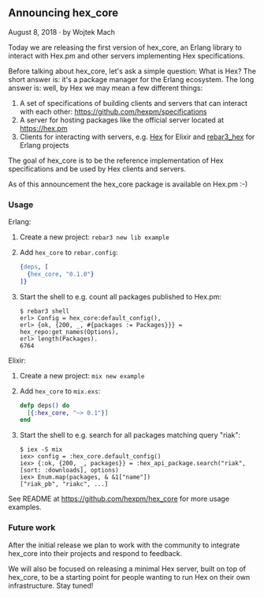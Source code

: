 ## Announcing hex_core

<div class="subtitle">August 8, 2018 · by Wojtek Mach</div>

Today we are releasing the first version of hex_core, an Erlang library to interact with Hex.pm and other servers implementing Hex specifications.

Before talking about hex_core, let's ask a simple question: What is Hex? The short answer is: it's a package manager for the Erlang ecosystem. The long answer is: well, by Hex we may mean a few different things:
1. A set of specifications of building clients and servers that can interact with each other: https://github.com/hexpm/specifications
2. A server for hosting packages like the official server located at https://hex.pm
3. Clients for interacting with servers, e.g. [Hex](https://github.com/hexpm/hex) for Elixir and [rebar3_hex](https://github.com/tsloughter/rebar3_hex) for Erlang projects

The goal of hex_core is to be the reference implementation of Hex specifications and be used by Hex clients and servers.

As of this announcement the hex_core package is available on Hex.pm :-)

### Usage

Erlang:

1. Create a new project: `rebar3 new lib example`
2. Add `hex_core` to `rebar.config`:

   ```erlang
   {deps, [
     {hex_core, "0.1.0"}
   ]}
   ```
3. Start the shell to e.g. count all packages published to Hex.pm:

   ```
   $ rebar3 shell
   erl> Config = hex_core:default_config(),
   erl> {ok, {200, _, #{packages := Packages}}} = hex_repo:get_names(Options),
   erl> length(Packages).
   6764
   ```

Elixir:

1. Create a new project: `mix new example`
2. Add `hex_core` to `mix.exs`:

   ```elixir
   defp deps() do
     [{:hex_core, "~> 0.1"}]
   end
   ```

3. Start the shell to e.g. search for all packages matching query "riak":

   ```
   $ iex -S mix
   iex> config = :hex_core.default_config()
   iex> {:ok, {200, _, packages}} = :hex_api_package.search("riak", [sort: :downloads], options)
   iex> Enum.map(packages, & &1["name"])
   ["riak_pb", "riakc", ...]
   ```

See README at <https://github.com/hexpm/hex_core> for more usage examples.

### Future work

After the initial release we plan to work with the community to integrate hex_core into their projects and respond to feedback.

We will also be focused on releasing a minimal Hex server, built on top of hex_core, to be a starting point for people wanting
to run Hex on their own infrastructure. Stay tuned!
